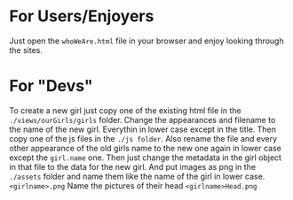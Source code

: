 # For Users/Enjoyers
Just open the `whoWeAre.html` file in your browser and enjoy looking through the sites.

# For "Devs"
To create a new girl just copy one of the existing html file in the `./views/ourGirls/girls` folder.
Change the appearances and filename to the name of the new girl. Everythin in lower case except in the title.
Then copy one of the js files in the `./js folder`. Also rename the file and every other appearance of the old girls name to the new one again in lower case except the `girl.name` one.
Then just change the metadata in the girl object in that file to the data for the new girl.
And put images as png in the `./assets` folder and name them like the name of the girl in lower case. `<girlname>.png` Name the pictures of their head `<girlname>Head.png`